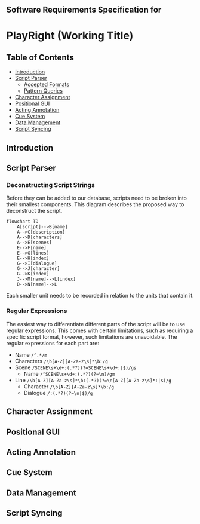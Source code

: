## Software Requirements Specification for 
# PlayRight (Working Title)

## Table of Contents

- [Introduction](#intro)
- [Script Parser](#script)
    - [Accepted Formats](#formats)
    - [Pattern Queries](#pattern)
- [Character Assignment](#char)
- [Positional GUI](#pgui)
- [Acting Annotation](#act)
- [Cue System](#cue)
- [Data Management](#data)
- [Script Syncing](#sync)

## Introduction <a id='intro'></a>

## Script Parser <a id='script'></a>

### Deconstructing Script Strings <a id='formats'></a>

Before they can be added to our database, scripts need to be broken into their smallest components. This diagram describes the proposed way to deconstruct the script.

```mermaid
flowchart TD
    A[script]-->B[name]
    A-->C[description]
    A-->D[characters]
    A-->E[scenes]
    E-->F[name]
    E-->G[lines]
    E-->H[index]
    G-->I[dialogue]
    G-->J[character]
    G-->K[index]
    J-->M[name]-->L[index]
    D-->N[name]-->L
```
Each smaller unit needs to be recorded in relation to the units that contain it.

### Regular Expressions

The easiest way to differentiate different parts of the script will be to use regular expressions. This comes with certain limitations, such as requiring a specific script format, however, such limitations are unavoidable. The regular expressions for each part are:
- Name `/^.*/m`
- Characters `/\b[A-Z][A-Za-z\s]*\b:/g`
- Scene `/SCENE\s+\d+:(.*?)(?=SCENE\s+\d+:|$)/gs`
    - Name `/^SCENE\s+\d+:(.*?)(?=\n)/gm`
- Line `/\b[A-Z][A-Za-z\s]*\b:(.*?)(?=\n[A-Z][A-Za-z\s]*:|$)/g`
    - Character `/\b[A-Z][A-Za-z\s]*\b:/g`
    - Dialogue `/:(.*?)(?=\n|$)/g`

## Character Assignment <a id='char'></a>

## Positional GUI <a id='pgui'></a>

## Acting Annotation <a id='act'></a>

## Cue System <a id='cue'></a>

## Data Management <a id='data'></a>

## Script Syncing <a id='sync'></a>
